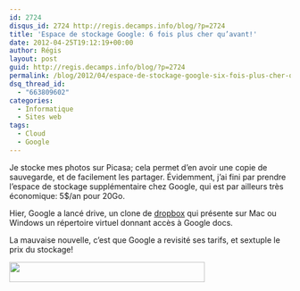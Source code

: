 ```yaml
---
id: 2724
disqus_id: 2724 http://regis.decamps.info/blog/?p=2724
title: 'Espace de stockage Google: 6 fois plus cher qu’avant!'
date: 2012-04-25T19:12:19+00:00
author: Régis
layout: post
guid: http://regis.decamps.info/blog/?p=2724
permalink: /blog/2012/04/espace-de-stockage-google-six-fois-plus-cher-quavant/
dsq_thread_id:
  - "663809602"
categories:
  - Informatique
  - Sites web
tags:
  - Cloud
  - Google
---
```

Je stocke mes photos sur Picasa; cela permet d’en avoir une copie de sauvegarde, et de facilement les partager. Évidemment, j’ai fini par prendre l’espace de stockage supplémentaire chez Google, qui est par ailleurs très économique: 5$/an pour 20Go.

Hier, Google a lancé drive, un clone de [dropbox](http://db.tt/VOFKYES) qui présente sur Mac ou Windows un répertoire virtuel donnant accès à Google docs.

La mauvaise nouvelle, c’est que Google a revisité ses tarifs, et sextuple le prix du stockage!
  
[<img src="http://regis.decamps.info/blog/wp-content/uploads/2012/04/Capture-d’écran-2012-04-25-à-18.59.04-350x36.png" alt="" title="Tarifs espace stockage Google" width="350" height="36" class="alignleft size-medium wp-image-2725" srcset="http://regis.decamps.info/blog/wp-content/uploads/2012/04/Capture-d’écran-2012-04-25-à-18.59.04-350x36.png 350w, http://regis.decamps.info/blog/wp-content/uploads/2012/04/Capture-d’écran-2012-04-25-à-18.59.04.png 545w" sizes="(max-width: 350px) 100vw, 350px" />](http://support.google.com/drive/bin/answer.py?hl=en&answer=39567&p=butter_old_storage)
